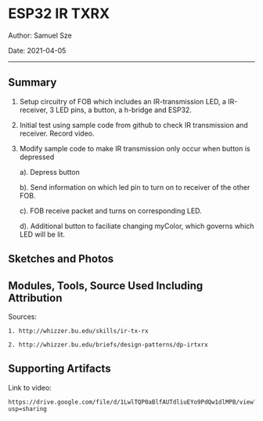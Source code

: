 #  ESP32 IR TXRX

Author: Samuel Sze

Date: 2021-04-05

-----

## Summary
1. Setup circuitry of FOB which includes an IR-transmission LED, a IR-receiver, 3 LED pins, a button, a h-bridge and ESP32.

2. Initial test using sample code from github to check IR transmission and receiver. Record video. 

3. Modify sample code to make IR transmission only occur when button is depressed

    a). Depress button

    b). Send information on which led pin to turn on to receiver of the other FOB.

    c). FOB receive packet and turns on corresponding LED.

    d). Additional button to faciliate changing myColor, which governs which LED will be lit.



## Sketches and Photos

## Modules, Tools, Source Used Including Attribution
Sources:

    1. http://whizzer.bu.edu/skills/ir-tx-rx

    2. http://whizzer.bu.edu/briefs/design-patterns/dp-irtxrx


## Supporting Artifacts
Link to video:

    https://drive.google.com/file/d/1LwlTQP0aBlfAUTdliuEYo9PdQw1dlMPB/view?usp=sharing
